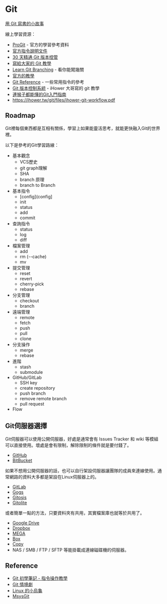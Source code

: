Git
===

[用 Git 寫書的小故事](story.md)

線上學習資源：

  * [ProGit](http://git-scm.com/book) - 官方的學習參考資料
  * [官方指令說明文件](https://www.kernel.org/pub/software/scm/git/docs/)
  * [30 天精通 Git 版本控管](https://github.com/doggy8088/Learn-Git-in-30-days)
  * [寫給大家的 Git 教學](http://littleb.tc/slides/2012/everyone/git.html#slide-0)
  * [Learn Git Branching](http://pcottle.github.io/learnGitBranching/) - 看你能闖幾關
  * [官方的教學](https://try.github.io/levels/1/challenges/1)
  * [Git Reference](http://gitref.org/) - 一些常用指令的參考
  * [Git 版本控制系統](http://ihower.tw/git/) - iHower 大哥寫的 git 教學
  * [連猴子都能懂的Git入門指南](http://backlogtool.com/git-guide/tw/)
  * https://ihower.tw/git/files/ihower-git-workflow.pdf

Roadmap
-------

Git裡每個東西都是互相有關係，學習上如果能靈活思考，就能更快融入Git的世界裡。

以下是參考的Git學習路線：

* 基本觀念
  * VCS歷史
  * git graph理解
  * SHA
  * branch 原理
  * branch to Branch
* 基本指令
  * [config](config]
  * init
  * status
  * add
  * commit
* 查詢指令
  * status
  * log
  * diff
* 檔案管理
  * add
  * rm (--cache)
  * mv
* 提交管理
  * reset
  * revert
  * cherry-pick
  * rebase
* 分支管理
  * checkout
  * branch
* 遠端管理
  * remote
  * fetch
  * push
  * pull
  * clone
* 分支操作
  * merge
  * rebase
* 進階
  * stash
  * submodule
* GitHub/GitLab
  * SSH key
  * create repository
  * push branch
  * remove remote branch
  * pull request
* Flow

Git伺服器選擇
-------------

Git伺服器可以使用公開伺服器，好處是通常會有 Issues Tracker 和 wiki 等模組可以直接使用。壞處是會有限制，解除限制的條件就是要付錢了。

* [GitHub](https://github.com/)
* [BitBucket](https://bitbucket.org/)

如果不想用公開伺服器的話，也可以自行架設伺服器讓團隊的成員來連線使用。通常網路的資料大多都是架設在Linux伺服器上的。

* [GitLab](https://about.gitlab.com/)
* [Gogs](https://try.gogs.io/)
* [Gitosis](http://git-scm.com/book/en/Git-on-the-Server-Gitosis)
* [Gitolite](http://git-scm.com/book/en/Git-on-the-Server-Gitolite)

或者簡單一點的方法，只要資料夾有共用，其實檔案庫也就等於共用了。

* [Google Drive](https://drive.google.com/)
* [Dropbox](https://www.dropbox.com/)
* [MEGA](https://mega.co.nz/)
* [Box](https://www.box.com/)
* [Copy](https://www.copy.com/)
* NAS / SMB / FTP / SFTP 等能掛載成連線磁碟機的伺服器。

Reference
---------

* [Git 初學筆記 - 指令操作教學](http://blog.longwin.com.tw/2009/05/git-learn-initial-command-2009/)
* [Git 情境劇](http://blog.gogojimmy.net/2012/02/29/git-scenario/)
* [Linux 的小烏龜](http://rabbitvcs.org/)
* [MsysGit](http://msysgit.github.io/)
